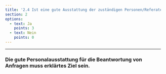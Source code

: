 ```yaml
---
title: '2.4 Ist eine gute Ausstattung der zuständigen Personen/Referate ein erklärtes Ziel?'
section: 2
options:
  - text: Ja
    points: 3
  - text: Nein
    points: 0
---
```


---

### Die gute Personalausstattung für die Beantwortung von Anfragen muss erklärtes Ziel sein.
